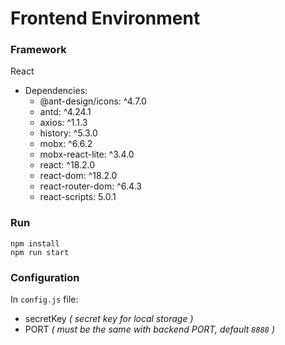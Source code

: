 # Frontend Environment
### Framework
React
+ Dependencies:
  + @ant-design/icons: ^4.7.0
  + antd: ^4.24.1
  + axios: ^1.1.3
  + history: ^5.3.0
  + mobx: ^6.6.2
  + mobx-react-lite: ^3.4.0
  + react: ^18.2.0
  + react-dom: ^18.2.0
  + react-router-dom: ^6.4.3
  + react-scripts: 5.0.1
### Run
```shell
npm install
npm run start
```
### Configuration
In `config.js` file:
+ secretKey *( secret key for local storage )*
+ PORT *( must be the same with backend PORT, default `8888` )*
